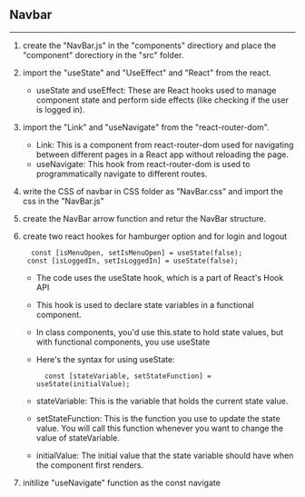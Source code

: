Navbar
--


--------
1. create the "NavBar.js" in the "components" directiory and place the "component" dorectiory in the "src" folder.
2. import the "useState" and "UseEffect" and "React" from the react.
    - useState and useEffect: These are React hooks used to manage component state and perform side effects (like checking if the user is logged in).

3. import the "Link" and "useNavigate" from the "react-router-dom".

    - Link: This is a component from react-router-dom used for navigating between different pages in a React app without reloading the page.
    - useNavigate: This hook from react-router-dom is used to programmatically navigate to different routes.
4. write the CSS of navbar in CSS folder as "NavBar.css" and import the css in the "NavBar.js" 
5. create the NavBar arrow function and retur the NavBar structure.
6. create two  react hookes for hamburger option and for login and logout 

         const [isMenuOpen, setIsMenuOpen] = useState(false);
        const [isLoggedIn, setIsLoggedIn] = useState(false);

    - The code uses the useState hook, which is a part of React's Hook API
    - This hook is used to declare state variables in a functional component.
    -  In class components, you'd use this.state to hold state values, but with functional components, you use useState
    - Here's the syntax for using useState:

            const [stateVariable, setStateFunction] = useState(initialValue);

    - stateVariable: This is the variable that holds the current state value.
    - setStateFunction: This is the function you use to update the state value. You will call this function whenever you want to change the value of stateVariable.
    - initialValue: The initial value that the state variable should have when the component first renders.

7. initilize "useNavigate" function as the  const navigate